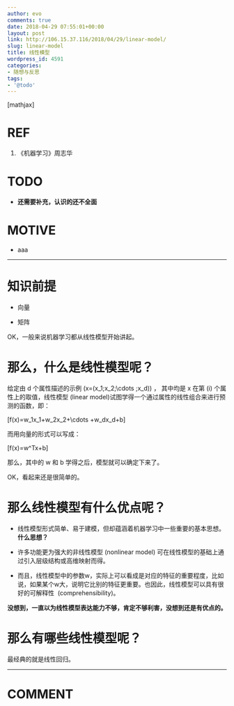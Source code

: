 ```yaml
---
author: evo
comments: true
date: 2018-04-29 07:55:01+00:00
layout: post
link: http://106.15.37.116/2018/04/29/linear-model/
slug: linear-model
title: 线性模型
wordpress_id: 4591
categories:
- 随想与反思
tags:
- '@todo'
---
```


<!-- more -->

[mathjax]


# REF





 	
  1. 《机器学习》周志华




# TODO





 	
  * **还需要补充，认识的还不全面**




# MOTIVE





 	
  * aaa





* * *





# 知识前提





 	
  * 向量

 	
  * 矩阵




OK，一般来说机器学习都从线性模型开始讲起。


# 那么，什么是线性模型呢？


给定由 d 个属性描述的示例 \(x=(x_1;x_2;\cdots ;x_d)\) ， 其中均是 x 在第 \(i\) 个属性上的取值，线性模型 (linear model)试图学得一个通过属性的线性组合来进行预测的函数，即：

\[f(x)=w_1x_1+w_2x_2+\cdots +w_dx_d+b\]

而用向量的形式可以写成：

\[f(x)=w^Tx+b\]

那么，其中的 w 和 b 学得之后，模型就可以确定下来了。

OK，看起来还是很简单的。


# 那么线性模型有什么优点呢？





 	
  * 线性模型形式简单、易于建模，但却蕴涵着机器学习中一些重要的基本思想。**什么思想？**

 	
  * 许多功能更为强大的非线性模型 (nonlinear model) 可在线性模型的基础上通过引入层级结构或高维映射而得。

 	
  * 而且，线性模型中的参数w，实际上可以看成是对应的特征的重要程度，比如说，如果某个w大，说明它比别的特征更重要。也因此，线性模型可以具有很好的可解释性  (comprehensibility)。


**没想到，一直以为线性模型表达能力不够，肯定不够利害，没想到还是有优点的。**


# 那么有哪些线性模型呢？


最经典的就是线性回归。













* * *





# COMMENT



